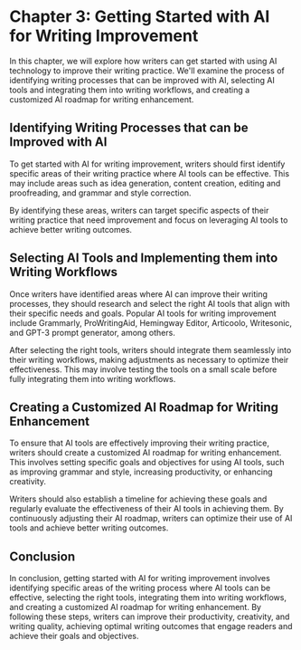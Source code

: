 Chapter 3: Getting Started with AI for Writing Improvement
==========================================================

In this chapter, we will explore how writers can get started with using AI technology to improve their writing practice. We'll examine the process of identifying writing processes that can be improved with AI, selecting AI tools and integrating them into writing workflows, and creating a customized AI roadmap for writing enhancement.

Identifying Writing Processes that can be Improved with AI
----------------------------------------------------------

To get started with AI for writing improvement, writers should first identify specific areas of their writing practice where AI tools can be effective. This may include areas such as idea generation, content creation, editing and proofreading, and grammar and style correction.

By identifying these areas, writers can target specific aspects of their writing practice that need improvement and focus on leveraging AI tools to achieve better writing outcomes.

Selecting AI Tools and Implementing them into Writing Workflows
---------------------------------------------------------------

Once writers have identified areas where AI can improve their writing processes, they should research and select the right AI tools that align with their specific needs and goals. Popular AI tools for writing improvement include Grammarly, ProWritingAid, Hemingway Editor, Articoolo, Writesonic, and GPT-3 prompt generator, among others.

After selecting the right tools, writers should integrate them seamlessly into their writing workflows, making adjustments as necessary to optimize their effectiveness. This may involve testing the tools on a small scale before fully integrating them into writing workflows.

Creating a Customized AI Roadmap for Writing Enhancement
--------------------------------------------------------

To ensure that AI tools are effectively improving their writing practice, writers should create a customized AI roadmap for writing enhancement. This involves setting specific goals and objectives for using AI tools, such as improving grammar and style, increasing productivity, or enhancing creativity.

Writers should also establish a timeline for achieving these goals and regularly evaluate the effectiveness of their AI tools in achieving them. By continuously adjusting their AI roadmap, writers can optimize their use of AI tools and achieve better writing outcomes.

Conclusion
----------

In conclusion, getting started with AI for writing improvement involves identifying specific areas of the writing process where AI tools can be effective, selecting the right tools, integrating them into writing workflows, and creating a customized AI roadmap for writing enhancement. By following these steps, writers can improve their productivity, creativity, and writing quality, achieving optimal writing outcomes that engage readers and achieve their goals and objectives.
